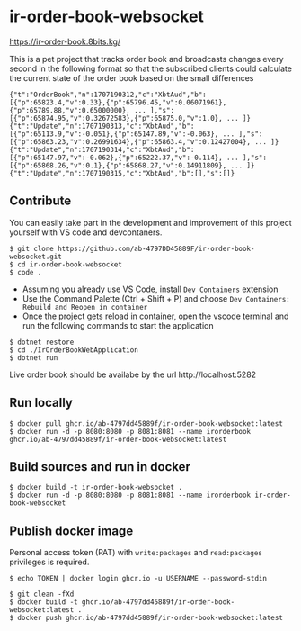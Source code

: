 # ir-order-book-websocket

https://ir-order-book.8bits.kg/

This is a pet project that tracks order book and broadcasts changes every second in the following format so that the subscribed clients could calculate the current state of the order book based on the small differences

```
{"t":"OrderBook","n":1707190312,"c":"XbtAud","b":[{"p":65823.4,"v":0.33},{"p":65796.45,"v":0.06071961},{"p":65789.88,"v":0.65000000}, ... ],"s":[{"p":65874.95,"v":0.32672583},{"p":65875.0,"v":1.0}, ... ]}
{"t":"Update","n":1707190313,"c":"XbtAud","b":[{"p":65113.9,"v":-0.051},{"p":65147.89,"v":-0.063}, ... ],"s":[{"p":65863.23,"v":0.26991634},{"p":65863.4,"v":0.12427004}, ... ]}
{"t":"Update","n":1707190314,"c":"XbtAud","b":[{"p":65147.97,"v":-0.062},{"p":65222.37,"v":-0.114}, ... ],"s":[{"p":65868.26,"v":0.1},{"p":65868.27,"v":0.14911809}, ... ]}
{"t":"Update","n":1707190315,"c":"XbtAud","b":[],"s":[]}
```

## Contribute

You can easily take part in the development and improvement of this project yourself with VS code and devcontaners.

```
$ git clone https://github.com/ab-4797DD45889F/ir-order-book-websocket.git
$ cd ir-order-book-websocket
$ code . 
```

- Assuming you already use VS Code, install `Dev Containers` extension
- Use the Command Palette (Ctrl + Shift + P) and choose `Dev Containers: Rebuild and Reopen in container`
- Once the project gets reload in container, open the vscode terminal and run the following commands to start the application

```
$ dotnet restore
$ cd ./IrOrderBookWebApplication
$ dotnet run
```

Live order book should be availabe by the url http://localhost:5282

## Run locally

```
$ docker pull ghcr.io/ab-4797dd45889f/ir-order-book-websocket:latest
$ docker run -d -p 8080:8080 -p 8081:8081 --name irorderbook ghcr.io/ab-4797dd45889f/ir-order-book-websocket:latest
```

## Build sources and run in docker

```
$ docker build -t ir-order-book-websocket .
$ docker run -d -p 8080:8080 -p 8081:8081 --name irorderbook ir-order-book-websocket
```

## Publish docker image

Personal access token (PAT) with `write:packages` and `read:packages` privileges is required.

```
$ echo TOKEN | docker login ghcr.io -u USERNAME --password-stdin 
```

```
$ git clean -fXd
$ docker build -t ghcr.io/ab-4797dd45889f/ir-order-book-websocket:latest .
$ docker push ghcr.io/ab-4797dd45889f/ir-order-book-websocket:latest
```
